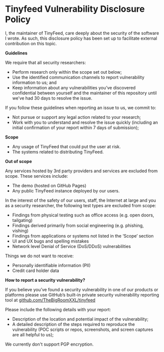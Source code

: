 # Tinyfeed Vulnerability Disclosure Policy

I, the maintainer of TinyFeed, care deeply about the security of the software I wrote. As such, this disclosure policy has been set up to facilitate external contribution on this topic.

**Guidelines**

We require that all security researchers:  
* Perform research only within the scope set out below;  
* Use the identified communication channels to report vulnerability information to us; and  
* Keep information about any vulnerabilities you’ve discovered confidential between yourself and the maintainer of this repository until we’ve had 30 days to resolve the issue.

If you follow these guidelines when reporting an issue to us, we commit to:  
- Not pursue or support any legal action related to your research;  
- Work with you to understand and resolve the issue quickly (including an initial confirmation of your report within 7 days of submission);  

**Scope**

- Any usage of TinyFeed that could put the user at risk.  
- The systems related to distributing TinyFeed.

**Out of scope**

Any services hosted by 3rd party providers and services are excluded from scope. These services include:  
- The demo (hosted on GitHub Pages)  
- Any public TinyFeed instance deployed by our users.

In the interest of the safety of our users, staff, the Internet at large and you as a security researcher, the following test types are excluded from scope:  
* Findings from physical testing such as office access (e.g. open doors, tailgating)  
* Findings derived primarily from social engineering (e.g. phishing, vishing)  
* Findings from applications or systems not listed in the ‘Scope’ section  
* UI and UX bugs and spelling mistakes  
* Network level Denial of Service (DoS/DDoS) vulnerabilities  

Things we do not want to receive:  
* Personally identifiable information (PII)  
* Credit card holder data  

**How to report a security vulnerability?**

If you believe you’ve found a security vulnerability in one of our products or platforms please use GitHub’s built-in private security vulnerability reporting tool at [github.com/TheBigRoomXXL/tinyfeed](https://github.com/TheBigRoomXXL/tinyfeed/security)

Please include the following details with your report:  
* Description of the location and potential impact of the vulnerability;  
* A detailed description of the steps required to reproduce the vulnerability (POC scripts or repos, screenshots, and screen captures are all helpful to us);

We currently don't support PGP encryption.
